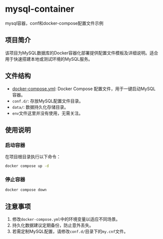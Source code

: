 # mysql-container
mysql容器，conf和docker-compose配置文件示例

## 项目简介
该项目为MySQL数据库的Docker容器化部署提供配置文件模板及详细说明。适合用于快速搭建本地或测试环境的MySQL服务。

## 文件结构
- [docker-compose.yml](file://D:\AIGC\code\mysql8\docker-compose.yml): Docker Compose 配置文件，用于一键启动MySQL容器。
- `conf.d/`: 存放MySQL配置文件目录。
- `data/`: 数据持久化存储目录。
- `env`文件这里并没有使用，无需关注。

## 使用说明
### 启动容器 
在项目根目录执行以下命令：

```bash
docker compose up -d
```
### 停止容器
```bash
docker compose down
```

## 注意事项
1. 修改`docker-compose.yml`中的环境变量以适应不同场景。
2. 持久化数据建议定期备份，防止意外丢失。
3. 若需定制MySQL配置，请修改`conf.d/`目录下的`my.cnf`文件。

